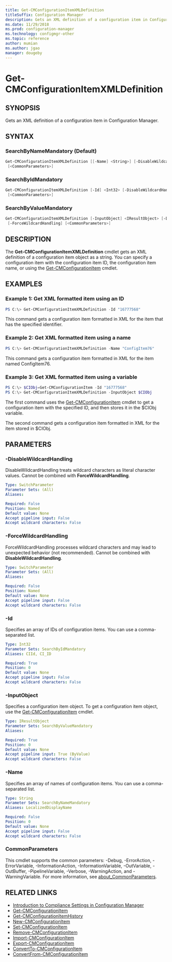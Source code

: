 ```yaml
---
title: Get-CMConfigurationItemXMLDefinition
titleSuffix: Configuration Manager
description: Gets an XML definition of a configuration item in Configuration Manager.
ms.date: 11/29/2018
ms.prod: configuration-manager
ms.technology: configmgr-other
ms.topic: reference
author: mumian
ms.author: jgao
manager: dougeby
---
```


# Get-CMConfigurationItemXMLDefinition

## SYNOPSIS

Gets an XML definition of a configuration item in Configuration Manager.

## SYNTAX

### SearchByNameMandatory (Default)

```powershell
Get-CMConfigurationItemXMLDefinition [[-Name] <String>] [-DisableWildcardHandling] [-ForceWildcardHandling]
 [<CommonParameters>]
```

### SearchByIdMandatory

```powershell
Get-CMConfigurationItemXMLDefinition [-Id] <Int32> [-DisableWildcardHandling] [-ForceWildcardHandling]
 [<CommonParameters>]
```

### SearchByValueMandatory

```powershell
Get-CMConfigurationItemXMLDefinition [-InputObject] <IResultObject> [-DisableWildcardHandling]
 [-ForceWildcardHandling] [<CommonParameters>]
```

## DESCRIPTION

The **Get-CMConfigurationItemXMLDefinition** cmdlet gets an XML definition of a configuration item object as a string.
You can specify a configuration item with the configuration item ID, the configuration item name, or using the [Get-CMConfigurationItem](Get-CMConfigurationItem.md) cmdlet.

## EXAMPLES

### Example 1: Get XML formatted item using an ID

```powershell
PS C:\> Get-CMConfigurationItemXMLDefinition -Id "16777568"
```

This command gets a configuration item formatted in XML for the item that has the specified identifier.

### Example 2: Get XML formatted item using a name

```powershell
PS C:\> Get-CMConfigurationItemXMLDefinition -Name "ConfigItem76"
```

This command gets a configuration item formatted in XML for the item named ConfigItem76.

### Example 3: Get XML formatted item using a variable

```powershell
PS C:\> $CIObj=Get-CMConfigurationItem -Id "16777568"
PS C:\> Get-CMConfigurationItemXMLDefinition -InputObject $CIObj
```

The first command uses the [Get-CMConfigurationItem](Get-CMConfigurationItem.md) cmdlet to get a configuration item with the specified ID, and then stores it in the $CIObj variable.

The second command gets a configuration item formatted in XML for the item stored in $CIObj.

## PARAMETERS

### -DisableWildcardHandling

DisableWildcardHandling treats wildcard characters as literal character values. Cannot be combined with **ForceWildcardHandling**.

```yaml
Type: SwitchParameter
Parameter Sets: (All)
Aliases: 

Required: False
Position: Named
Default value: None
Accept pipeline input: False
Accept wildcard characters: False
```

### -ForceWildcardHandling

ForceWildcardHandling processes wildcard characters and may lead to unexpected behavior (not recommended). Cannot be combined with **DisableWildcardHandling**.

```yaml
Type: SwitchParameter
Parameter Sets: (All)
Aliases: 

Required: False
Position: Named
Default value: None
Accept pipeline input: False
Accept wildcard characters: False
```

### -Id

Specifies an array of IDs of configuration items.
You can use a comma-separated list.

```yaml
Type: Int32
Parameter Sets: SearchByIdMandatory
Aliases: CIId, CI_ID

Required: True
Position: 0
Default value: None
Accept pipeline input: False
Accept wildcard characters: False
```

### -InputObject

Specifies a configuration item object.
To get a configuration item object, use the [Get-CMConfigurationItem](Get-CMConfigurationItem.md) cmdlet.

```yaml
Type: IResultObject
Parameter Sets: SearchByValueMandatory
Aliases: 

Required: True
Position: 0
Default value: None
Accept pipeline input: True (ByValue)
Accept wildcard characters: False
```

### -Name

Specifies an array of names of configuration items.
You can use a comma-separated list.

```yaml
Type: String
Parameter Sets: SearchByNameMandatory
Aliases: LocalizedDisplayName

Required: False
Position: 0
Default value: None
Accept pipeline input: False
Accept wildcard characters: False
```

### CommonParameters

This cmdlet supports the common parameters: -Debug, -ErrorAction, -ErrorVariable, -InformationAction, -InformationVariable, -OutVariable, -OutBuffer, -PipelineVariable, -Verbose, -WarningAction, and -WarningVariable. For more information, see [about_CommonParameters](http://go.microsoft.com/fwlink/?LinkID=113216).

## RELATED LINKS

- [Introduction to Compliance Settings in Configuration Manager](http://go.microsoft.com/fwlink/?LinkId=211014)
- [Get-CMConfigurationItem](Get-CMConfigurationItem.md)
- [Get-CMConfigurationItemHistory](Get-CMConfigurationItemHistory.md)
- [New-CMConfigurationItem](New-CMConfigurationItem.md)
- [Set-CMConfigurationItem](Set-CMConfigurationItem.md)
- [Remove-CMConfigurationItem](Remove-CMConfigurationItem.md)
- [Import-CMConfigurationItem](Import-CMConfigurationItem.md)
- [Export-CMConfigurationItem](Export-CMConfigurationItem.md)
- [ConvertTo-CMConfigurationItem](ConvertTo-CMConfigurationItem.md)
- [ConvertFrom-CMConfigurationItem](ConvertFrom-CMConfigurationItem.md)
